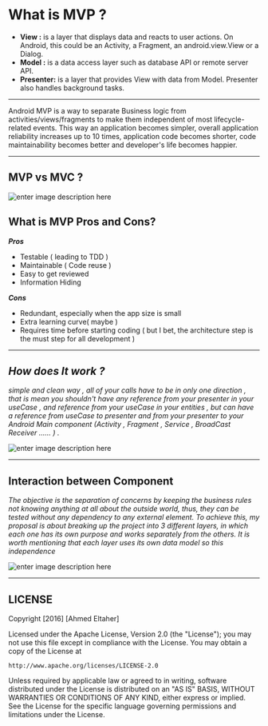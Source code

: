 **What is MVP ?**
=============
 - **View :** is a layer that displays data and reacts to user actions. On
   Android, this could be an Activity, a Fragment, an android.view.View
   or a Dialog.
 - **Model :** is a data access layer such as database API or remote server API.
 - **Presenter:** is a layer that provides View with data from Model. Presenter also handles background tasks.


----------

Android MVP is a way to separate Business logic from activities/views/fragments to make them independent of most lifecycle-related events. This way an application becomes simpler, overall application reliability increases up to 10 times, application code becomes shorter, code maintainability becomes better and developer's life becomes happier.

----------

**MVP vs MVC ?**
------------
![enter image description here](https://lh3.googleusercontent.com/-z-YMiy8M_c8/WFh1GtNsenI/AAAAAAAAHdk/GkpPq_Y3C6EMz2s0NVS9RHfUOOwQqh0_QCLcB/s0/Screen+Shot+2016-12-20+at+01.01.14.png "Screen Shot 2016-12-20 at 01.01.14.png")

**What is MVP Pros and Cons?**
--------------------------
***Pros***
 - Testable ( leading to TDD )
 - Maintainable ( Code reuse )
 - Easy to get reviewed
 - Information Hiding

***Cons***
 - Redundant, especially when the app size is small
 - Extra learning curve( maybe )
 - Requires time before starting coding ( but I bet, the architecture
   step is the must step for all development )

-----------------------------------------------------------

***How does It work ?***
-----------------------------
*simple and clean way , all of your calls have to be in only one direction , that is mean you shouldn't have any reference from your presenter in your useCase , and reference from your useCase in your entities , but can have a reference from useCase to presenter and from your presenter to your Android Main component (Activity , Fragment , Service , BroadCast Receiver ...... ) .*

![enter image description here](https://lh3.googleusercontent.com/-2j5KgH7iCH4/WFhwfTovV4I/AAAAAAAAHdU/RHJs6oeqBjIoANU1wBBXy_QkH3kff85tgCLcB/s0/MVP.png "MVP.png")


----------

**Interaction between Component**
-----------------------------
*The objective is the separation of concerns by keeping the business rules not knowing anything at all about the outside world, thus, they can be tested without any dependency to any external element. To achieve this, my proposal is about breaking up the project into 3 different layers, in which each one has its own purpose and works separately from the others. It is worth mentioning that each layer uses its own data model so this independence*


![enter image description here](https://lh3.googleusercontent.com/-rv3eVYsVelQ/WGqaeFn5DnI/AAAAAAAAHkQ/RqM-sKm4fVMhLM5oipcfV9x1hxWxRVwjACLcB/s0/MVP.jpg "MVP.jpg")

----------
**LICENSE**
-------------------


Copyright [2016] [Ahmed Eltaher]

Licensed under the Apache License, Version 2.0 (the "License");
you may not use this file except in compliance with the License.
You may obtain a copy of the License at

    http://www.apache.org/licenses/LICENSE-2.0

Unless required by applicable law or agreed to in writing, software
distributed under the License is distributed on an "AS IS" BASIS,
WITHOUT WARRANTIES OR CONDITIONS OF ANY KIND, either express or implied.
See the License for the specific language governing permissions and
limitations under the License.
